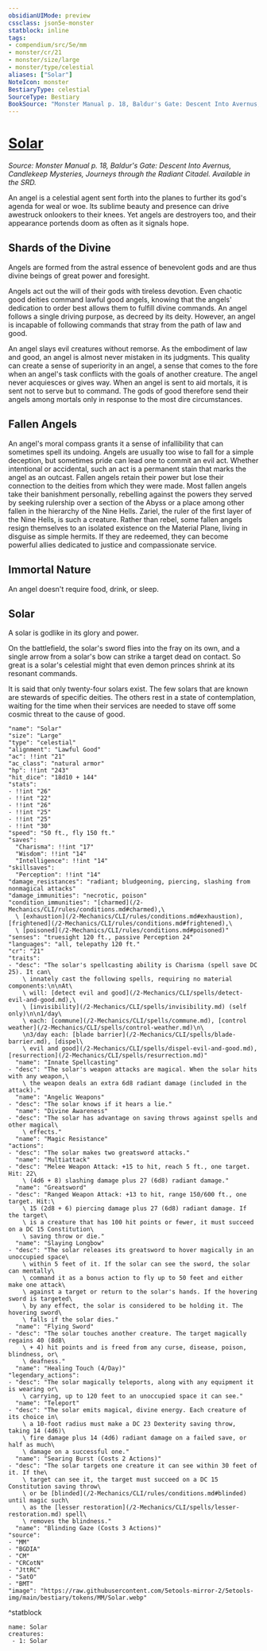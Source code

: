 ```yaml
---
obsidianUIMode: preview
cssclass: json5e-monster
statblock: inline
tags:
- compendium/src/5e/mm
- monster/cr/21
- monster/size/large
- monster/type/celestial
aliases: ["Solar"]
NoteIcon: monster
BestiaryType: celestial
SourceType: Bestiary
BookSource: "Monster Manual p. 18, Baldur's Gate: Descent Into Avernus, Candlekeep Mysteries, Journeys through the Radiant Citadel. Available in the SRD."
---
```

# [Solar](2-Mechanics/CLI/bestiary/celestial/solar.md)
*Source: Monster Manual p. 18, Baldur's Gate: Descent Into Avernus, Candlekeep Mysteries, Journeys through the Radiant Citadel. Available in the SRD.*  

An angel is a celestial agent sent forth into the planes to further its god's agenda for weal or woe. Its sublime beauty and presence can drive awestruck onlookers to their knees. Yet angels are destroyers too, and their appearance portends doom as often as it signals hope.

## Shards of the Divine

Angels are formed from the astral essence of benevolent gods and are thus divine beings of great power and foresight.

Angels act out the will of their gods with tireless devotion. Even chaotic good deities command lawful good angels, knowing that the angels' dedication to order best allows them to fulfill divine commands. An angel follows a single driving purpose, as decreed by its deity. However, an angel is incapable of following commands that stray from the path of law and good.

An angel slays evil creatures without remorse. As the embodiment of law and good, an angel is almost never mistaken in its judgments. This quality can create a sense of superiority in an angel, a sense that comes to the fore when an angel's task conflicts with the goals of another creature. The angel never acquiesces or gives way. When an angel is sent to aid mortals, it is sent not to serve but to command. The gods of good therefore send their angels among mortals only in response to the most dire circumstances.

## Fallen Angels

An angel's moral compass grants it a sense of infallibility that can sometimes spell its undoing. Angels are usually too wise to fall for a simple deception, but sometimes pride can lead one to commit an evil act. Whether intentional or accidental, such an act is a permanent stain that marks the angel as an outcast. Fallen angels retain their power but lose their connection to the deities from which they were made. Most fallen angels take their banishment personally, rebelling against the powers they served by seeking rulership over a section of the Abyss or a place among other fallen in the hierarchy of the Nine Hells. Zariel, the ruler of the first layer of the Nine Hells, is such a creature. Rather than rebel, some fallen angels resign themselves to an isolated existence on the Material Plane, living in disguise as simple hermits. If they are redeemed, they can become powerful allies dedicated to justice and compassionate service.

## Immortal Nature

An angel doesn't require food, drink, or sleep.

## Solar

A solar is godlike in its glory and power.

On the battlefield, the solar's sword flies into the fray on its own, and a single arrow from a solar's bow can strike a target dead on contact. So great is a solar's celestial might that even demon princes shrink at its resonant commands.

It is said that only twenty-four solars exist. The few solars that are known are stewards of specific deities. The others rest in a state of contemplation, waiting for the time when their services are needed to stave off some cosmic threat to the cause of good.

```statblock
"name": "Solar"
"size": "Large"
"type": "celestial"
"alignment": "Lawful Good"
"ac": !!int "21"
"ac_class": "natural armor"
"hp": !!int "243"
"hit_dice": "18d10 + 144"
"stats":
- !!int "26"
- !!int "22"
- !!int "26"
- !!int "25"
- !!int "25"
- !!int "30"
"speed": "50 ft., fly 150 ft."
"saves":
  "Charisma": !!int "17"
  "Wisdom": !!int "14"
  "Intelligence": !!int "14"
"skillsaves":
  "Perception": !!int "14"
"damage_resistances": "radiant; bludgeoning, piercing, slashing from nonmagical attacks"
"damage_immunities": "necrotic, poison"
"condition_immunities": "[charmed](/2-Mechanics/CLI/rules/conditions.md#charmed),\
  \ [exhaustion](/2-Mechanics/CLI/rules/conditions.md#exhaustion), [frightened](/2-Mechanics/CLI/rules/conditions.md#frightened),\
  \ [poisoned](/2-Mechanics/CLI/rules/conditions.md#poisoned)"
"senses": "truesight 120 ft., passive Perception 24"
"languages": "all, telepathy 120 ft."
"cr": "21"
"traits":
- "desc": "The solar's spellcasting ability is Charisma (spell save DC 25). It can\
    \ innately cast the following spells, requiring no material components:\n\nAt\
    \ will: [detect evil and good](/2-Mechanics/CLI/spells/detect-evil-and-good.md),\
    \ [invisibility](/2-Mechanics/CLI/spells/invisibility.md) (self only)\n\n1/day\
    \ each: [commune](/2-Mechanics/CLI/spells/commune.md), [control weather](/2-Mechanics/CLI/spells/control-weather.md)\n\
    \n3/day each: [blade barrier](/2-Mechanics/CLI/spells/blade-barrier.md), [dispel\
    \ evil and good](/2-Mechanics/CLI/spells/dispel-evil-and-good.md), [resurrection](/2-Mechanics/CLI/spells/resurrection.md)"
  "name": "Innate Spellcasting"
- "desc": "The solar's weapon attacks are magical. When the solar hits with any weapon,\
    \ the weapon deals an extra 6d8 radiant damage (included in the attack)."
  "name": "Angelic Weapons"
- "desc": "The solar knows if it hears a lie."
  "name": "Divine Awareness"
- "desc": "The solar has advantage on saving throws against spells and other magical\
    \ effects."
  "name": "Magic Resistance"
"actions":
- "desc": "The solar makes two greatsword attacks."
  "name": "Multiattack"
- "desc": "Melee Weapon Attack: +15 to hit, reach 5 ft., one target. Hit: 22\
    \ (4d6 + 8) slashing damage plus 27 (6d8) radiant damage."
  "name": "Greatsword"
- "desc": "Ranged Weapon Attack: +13 to hit, range 150/600 ft., one target. Hit:\
    \ 15 (2d8 + 6) piercing damage plus 27 (6d8) radiant damage. If the target\
    \ is a creature that has 100 hit points or fewer, it must succeed on a DC 15 Constitution\
    \ saving throw or die."
  "name": "Slaying Longbow"
- "desc": "The solar releases its greatsword to hover magically in an unoccupied space\
    \ within 5 feet of it. If the solar can see the sword, the solar can mentally\
    \ command it as a bonus action to fly up to 50 feet and either make one attack\
    \ against a target or return to the solar's hands. If the hovering sword is targeted\
    \ by any effect, the solar is considered to be holding it. The hovering sword\
    \ falls if the solar dies."
  "name": "Flying Sword"
- "desc": "The solar touches another creature. The target magically regains 40 (8d8\
    \ + 4) hit points and is freed from any curse, disease, poison, blindness, or\
    \ deafness."
  "name": "Healing Touch (4/Day)"
"legendary_actions":
- "desc": "The solar magically teleports, along with any equipment it is wearing or\
    \ carrying, up to 120 feet to an unoccupied space it can see."
  "name": "Teleport"
- "desc": "The solar emits magical, divine energy. Each creature of its choice in\
    \ a 10-foot radius must make a DC 23 Dexterity saving throw, taking 14 (4d6)\
    \ fire damage plus 14 (4d6) radiant damage on a failed save, or half as much\
    \ damage on a successful one."
  "name": "Searing Burst (Costs 2 Actions)"
- "desc": "The solar targets one creature it can see within 30 feet of it. If the\
    \ target can see it, the target must succeed on a DC 15 Constitution saving throw\
    \ or be [blinded](/2-Mechanics/CLI/rules/conditions.md#blinded) until magic such\
    \ as the [lesser restoration](/2-Mechanics/CLI/spells/lesser-restoration.md) spell\
    \ removes the blindness."
  "name": "Blinding Gaze (Costs 3 Actions)"
"source":
- "MM"
- "BGDIA"
- "CM"
- "CRCotN"
- "JttRC"
- "SatO"
- "BMT"
"image": "https://raw.githubusercontent.com/5etools-mirror-2/5etools-img/main/bestiary/tokens/MM/Solar.webp"
```
^statblock

```encounter-table
name: Solar
creatures:
 - 1: Solar
```